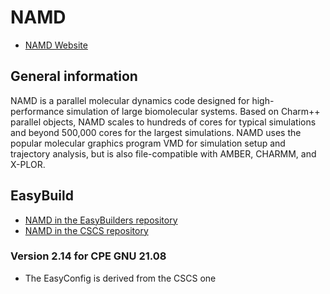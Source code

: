 # NAMD

  * [NAMD Website](http://www.ks.uiuc.edu/Research/namd/)

## General information

NAMD is a parallel molecular dynamics code designed for high-performance 
simulation of large biomolecular systems. Based on Charm++ parallel objects, 
NAMD scales to hundreds of cores for typical simulations and beyond 500,000 
cores for the largest simulations. NAMD uses the popular molecular graphics 
program VMD for simulation setup and trajectory analysis, but is also 
file-compatible with AMBER, CHARMM, and X-PLOR.

## EasyBuild

  * [NAMD in the EasyBuilders repository](https://github.com/easybuilders/easybuild-easyconfigs/tree/develop/easybuild/easyconfigs/n/NAMD)
  * [NAMD in the CSCS repository](https://github.com/easybuilders/CSCS/tree/master/easybuild/easyconfigs/n/NAMD)

### Version 2.14 for CPE GNU 21.08

  * The EasyConfig is derived from the CSCS one
